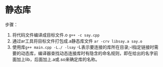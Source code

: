 # 静态库

步骤：

1. 将代码文件编译成目标文件.o `g++ -c say.cpp`
2. 通过ar工具将目标文件打包成.a静态库文件 `ar -crv libsay.a say.o`
3. 使用库`g++ main.cpp -L./ -lsay` -L表示要连接的库所在目录;-l指定链接时需要的动态库，编译器查找动态连接库时有隐含的命名规则，即在给出的名字前面加上lib，后面加上.a或.so来确定库的名称。
